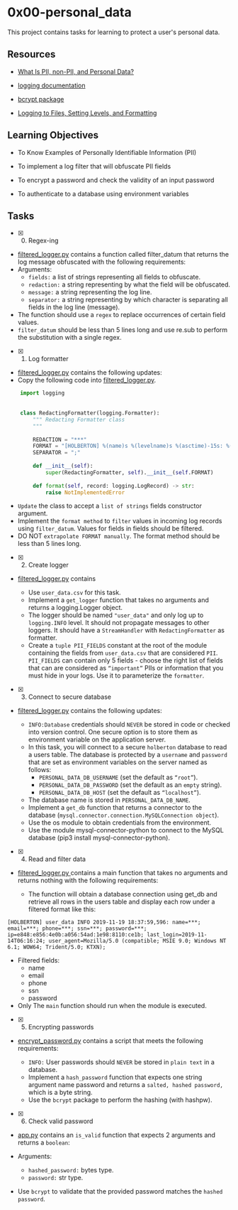 # 0x00-personal_data

This project contains tasks for learning to protect a user's personal data.

## Resources
+ [What Is PII, non-PII, and Personal Data?](https://piwik.pro/blog/what-is-pii-personal-data/)

+ [logging documentation](https://docs.python.org/3/library/logging.html)

+ [bcrypt package](https://github.com/pyca/bcrypt/)

+ [Logging to Files, Setting Levels, and Formatting](https://www.youtube.com/watch?reload=9&v=-ARI4Cz-awo&themeRefresh=1)

## Learning Objectives

+ To Know Examples of Personally Identifiable Information (PII)
  
+ To implement a log filter that will obfuscate PII fields
  
+ To encrypt a password and check the validity of an input password
  
+ To authenticate to a database using environment variables

## Tasks

+ [x] 0. Regex-ing
+ [filtered_logger.py](filtered_logger.py) contains a function called filter_datum that returns the log message obfuscated with the following requirements:
+ Arguments:
  + `fields:` a list of strings representing all fields to obfuscate.
  + `redaction:` a string representing by what the field will be obfuscated.
  + `message:` a string representing the log line.
  + `separator:` a string representing by which character is separating all fields in the log line (message).
+ The function should use a `regex` to replace occurrences of certain field values.
+ `filter_datum` should be less than 5 lines long and use re.sub to perform the substitution with a single regex.
  
+ [x] 1. Log formatter
+ [filtered_logger.py](filtered_logger.py) contains the following updates:
+ Copy the following code into [filtered_logger.py](filtered_logger.py).
```python
    import logging
    
    
    class RedactingFormatter(logging.Formatter):
        """ Redacting Formatter class
        """
    
        REDACTION = "***"
        FORMAT = "[HOLBERTON] %(name)s %(levelname)s %(asctime)-15s: %(message)s"
        SEPARATOR = ";"
    
        def __init__(self):
            super(RedactingFormatter, self).__init__(self.FORMAT)
    
        def format(self, record: logging.LogRecord) -> str:
            raise NotImplementedError
```
+ `Update` the class to accept a `list of strings` fields constructor argument.
+ Implement the `format method` to `filter` values in incoming log records using `filter_datum`. Values for fields in fields should be filtered.
+ DO NOT `extrapolate FORMAT manually`. The format method should be less than 5 lines long.
  
+ [x] 2. Create logger
+ [filtered_logger.py](filtered_logger.py) contains

  + Use `user_data.csv` for this task.
  + Implement a `get_logger` function that takes no arguments and returns a logging.Logger object.
  + The logger should be named `"user_data"` and only log up to `logging.INFO` level. It should not propagate messages to other loggers. It should have a `StreamHandler` with `RedactingFormatter` as formatter.
  + Create a `tuple PII_FIELDS` constant at the root of the module containing the fields from `user_data.csv` that are considered `PII`. `PII_FIELDS` can contain only 5 fields - choose the right list of fields that can are considered as `“important”` PIIs or information that you must hide in your logs. Use it to parameterize the `formatter`.
+ [x] 3. Connect to secure database
+ [filtered_logger.py](filtered_logger.py) contains the following updates:

  + `INFO:Database` credentials should `NEVER` be stored in code or checked into version control. One secure option is to store them as environment variable on the application server.
  + In this task, you will connect to a secure `holberton` database to read a users table. The database is protected by a `username` and `password` that are set as environment variables on the server named as follows:
    + `PERSONAL_DATA_DB_USERNAME` (set the default as `“root”`).
    + `PERSONAL_DATA_DB_PASSWORD` (set the default as an `empty` string).
    + `PERSONAL_DATA_DB_HOST` (set the default as `“localhost”`).
  + The database name is stored in `PERSONAL_DATA_DB_NAME`.
  + Implement a `get_db` function that returns a connector to the database (`mysql.connector.connection.MySQLConnection object`).
  + Use the os module to obtain credentials from the environment.
  + Use the module mysql-connector-python to connect to the MySQL database (pip3 install mysql-connector-python).
+ [x] 4. Read and filter data
+ [filtered_logger.py ](filtered_logger.py) contains a main function that takes no arguments and returns nothing with the following requirements:

  + The function will obtain a database connection using get_db and retrieve all rows in the users table and display each row under a filtered format like this:
```
[HOLBERTON] user_data INFO 2019-11-19 18:37:59,596: name=***; email=***; phone=***; ssn=***; password=***; ip=e848:e856:4e0b:a056:54ad:1e98:8110:ce1b; last_login=2019-11-14T06:16:24; user_agent=Mozilla/5.0 (compatible; MSIE 9.0; Windows NT 6.1; WOW64; Trident/5.0; KTXN);
```
 + Filtered fields:
    + name
    + email
    + phone
    + ssn
    + password
+ Only The `main` function should run when the module is executed.

+ [x] 5. Encrypting passwords
+ [encrypt_password.py](encrypt_password.py) contains a script that meets the following requirements:

  + `INFO:` User passwords should `NEVER` be stored in `plain text` in a database.
  + Implement a `hash_password` function that expects one string argument name password and returns a `salted, hashed password,` which is a byte string.
  + Use the `bcrypt` package to perform the hashing (with hashpw).
    
+ [x] 6. Check valid password
+ [app.py](app.py) contains an `is_valid` function that expects 2 arguments and returns a `boolean`:

+ Arguments:
  + `hashed_password:` bytes type.
  + `password:` str type.
+ Use `bcrypt` to validate that the provided password matches the `hashed password`.
